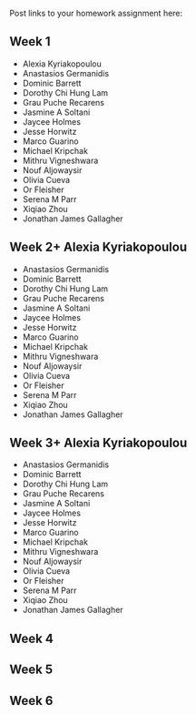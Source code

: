 Post links to your homework assignment here: 

## Week 1
+ Alexia Kyriakopoulou
+ Anastasios Germanidis
+ Dominic Barrett
+ Dorothy Chi Hung Lam
+ Grau Puche Recarens
+ Jasmine A Soltani
+ Jaycee Holmes
+ Jesse Horwitz
+ Marco Guarino
+ Michael Kripchak
+ Mithru Vigneshwara
+ Nouf Aljowaysir
+ Olivia Cueva 
+ Or Fleisher
+ Serena M Parr
+ Xiqiao Zhou
+ Jonathan James Gallagher

## Week 2+ Alexia Kyriakopoulou
+ Anastasios Germanidis
+ Dominic Barrett
+ Dorothy Chi Hung Lam
+ Grau Puche Recarens
+ Jasmine A Soltani
+ Jaycee Holmes
+ Jesse Horwitz
+ Marco Guarino
+ Michael Kripchak
+ Mithru Vigneshwara
+ Nouf Aljowaysir
+ Olivia Cueva 
+ Or Fleisher
+ Serena M Parr
+ Xiqiao Zhou
+ Jonathan James Gallagher

## Week 3+ Alexia Kyriakopoulou
+ Anastasios Germanidis
+ Dominic Barrett
+ Dorothy Chi Hung Lam
+ Grau Puche Recarens
+ Jasmine A Soltani
+ Jaycee Holmes
+ Jesse Horwitz
+ Marco Guarino
+ Michael Kripchak
+ Mithru Vigneshwara
+ Nouf Aljowaysir
+ Olivia Cueva 
+ Or Fleisher
+ Serena M Parr
+ Xiqiao Zhou
+ Jonathan James Gallagher

## Week 4

## Week 5

## Week 6

